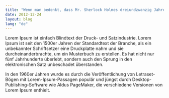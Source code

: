 ```yaml
---
title: "Wenn man bedenkt, dass Mr. Sherlock Holmes dreiundzwanzig Jahre lang aktiv praktizierte und dass während siebzehn dieser Jahre…"
date: 2012-12-24
layout: blog
lang: "de"
---
```


Lorem Ipsum ist einfach Blindtext der Druck- und Satzindustrie. Lorem Ipsum ist seit den 1500er Jahren der Standardtext der Branche, als ein unbekannter Schriftsetzer eine Druckplatte nahm und sie durcheinanderbrachte, um ein Musterbuch zu erstellen. Es hat nicht nur fünf Jahrhunderte überlebt, sondern auch den Sprung in den elektronischen Satz unbeschadet überstanden.  

In den 1960er Jahren wurde es durch die Veröffentlichung von Letraset-Bögen mit Lorem-Ipsum-Passagen populär und jüngst durch Desktop-Publishing-Software wie Aldus PageMaker, die verschiedene Versionen von Lorem Ipsum enthielt.
